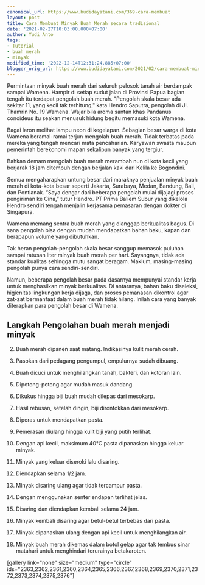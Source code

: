 ```yaml
---
canonical_url: https://www.budidayatani.com/369-cara-membuat
layout: post
title: Cara Membuat Minyak Buah Merah secara tradisional
date: '2021-02-27T10:03:00.000+07:00'
author: Yudi Anto
tags:
- Tutorial
- buah merah
- minyak
modified_time: '2022-12-14T12:31:24.885+07:00'
blogger_orig_url: https://www.budidayatani.com/2021/02/cara-membuat-minyak-buah-merah-secara.html
---
```


Permintaan minyak buah merah dari seluruh pelosok tanah air berdampak sampai Wamena. Hampir di setiap sudut jalan di Provinsi Papua bagian tengah itu terdapat pengolah buah merah. "Pengolah skala besar ada sekitar 11, yang kecil tak terhitung," kata Hendro Saputra, pengolah di Jl. Thamrin No. 19 Wamena. Wajar bila aroma santan khas Pandanus conoideus itu seakan menusuk hidung begitu memasuki kota Wamena.  
  
Bagai laron melihat lampu neon di kegelapan. Sebagian besar warga di kota Wamena beramai-ramai terjun mengolah buah merah. Tidak terbatas pada mereka yang tengah mencari mata pencaharian. Karyawan swasta maupun pemerintah berekonomi mapan sekalipun banyak yang tergiur.  
  
Bahkan demam mengolah buah merah merambah nun di kota kecil yang berjarak 18 jam ditempuh dengan berjalan kaki dari Kelila ke Bogondini.  
  
Semua mengaharapkan untung besar dari maraknya penjualan minyak buah merah di kota-kota besar seperti Jakarta, Surabaya, Medan, Bandung, Bali, dan Pontianak. “Saya dengar dari beberapa pengolah mulai dijajagi proses pengiriman ke Cina,” tutur Hendro. PT Prima Baliem Subur yang dikelola Hendro sendiri tengah menjalin kerjasama pemasaran dengan dokter di Singapura.  
  
Wamena memang sentra buah merah yang dianggap berkualitas bagus. Di sana pengolah bisa dengan mudah mendapatkan bahan baku, kapan dan berapapun volume yang dibutuhkan.  
  
Tak heran pengolah-pengolah skala besar sanggup memasok puluhan sampai ratusan liter minyak buah merah per hari. Sayangnya, tidak ada standar kualitas sehingga mutu sangat beragam. Maklum, masing-masing pengolah punya cara sendiri-sendiri.  
  
Namun, beberapa pengolah besar pada dasarnya mempunyai standar kerja untuk menghasilkan minyak berkualitas. Di antaranya, bahan baku diseleksi, higienitas lingkungan kerja dijaga, dan proses pemanasan dikontrol agar zat-zat bermanfaat dalam buah merah tidak hilang. Inilah cara yang banyak diterapkan para pengolah besar di Wamena.  
## Langkah Pengolahan buah merah menjadi minyak

  
  
2. Buah merah dipanen saat matang. Indikasinya kulit merah cerah.
  
4. Pasokan dari pedagang pengumpul, empulurnya sudah dibuang.
  
6. Buah dicuci untuk menghilangkan tanah, bakteri, dan kotoran lain.
  
8. Dipotong-potong agar mudah masuk dandang.
  
10. Dikukus hingga biji buah mudah dilepas dari mesokarp.
  
12. Hasil rebusan, setelah dingin, biji dirontokkan dari mesokarp.
  
14. Diperas untuk mendapatkan pasta.
  
16. Pemerasan diulang hingga kulit biji yang putih terlihat.
  
18. Dengan api kecil, maksimum 40°C pasta dipanaskan hingga keluar minyak.
  
20. Minyak yang keluar diseroki lalu disaring.
  
22. Diendapkan selama 1/2 jam.
  
24. Minyak disaring ulang agar tidak tercampur pasta.
  
26. Dengan menggunakan senter endapan terlihat jelas.
  
28. Disaring dan diendapkan kembali selama 24 jam.
  
30. Minyak kembali disaring agar betul-betul terbebas dari pasta.
  
32. Minyak dipanaskan ulang dengan api kecil untuk menghilangkan air.
  
34. Minyak buah merah dikemas dalam botol gelap agar tak tembus sinar matahari untuk menghindari terurainya betakaroten.
  

  
[gallery link="none" size="medium" type="circle" ids="2363,2362,2361,2360,2364,2365,2366,2367,2368,2369,2370,2371,2372,2373,2374,2375,2376"]